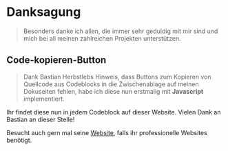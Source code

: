 # Danksagung

>Besonders danke ich allen, die immer sehr geduldig mit mir sind und mich bei all meinen zahlreichen
Projekten unterstützen.

## Code-kopieren-Button

>Dank Bastian Herbstlebs Hinweis, dass Buttons zum Kopieren von Quellcode aus Codeblocks
in die Zwischenablage auf meinen Dokuseiten fehlen, habe ich diese nun erstmalig mit
**Javascript** implementiert.

Ihr findet diese nun in jedem Codeblock auf dieser Website. Vielen Dank an Bastian an dieser Stelle!

Besucht auch gern mal seine [Website](https://herbslebmedia.de/), falls ihr professionelle Websites benötigt.